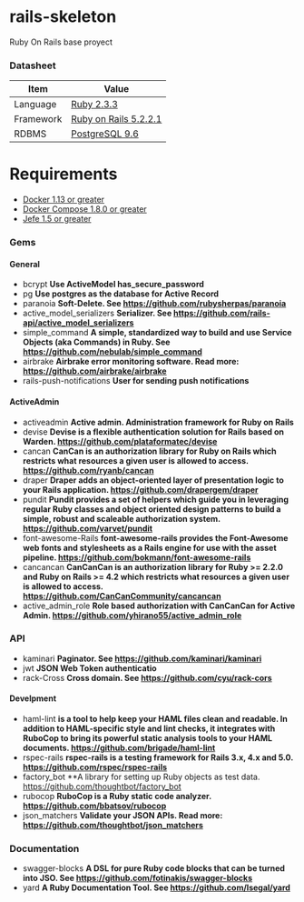 # rails-skeleton
Ruby On Rails base proyect

### Datasheet
Item                    | Value
----------------------- | -------------
Language                | [Ruby 2.3.3](https://www.ruby-lang.org/en/)
Framework               | [Ruby on Rails 5.2.2.1](http://rubyonrails.org)
RDBMS                   | [PostgreSQL 9.6](https://www.postgresql.org)

# Requirements
- [Docker 1.13 or greater](https://www.docker.com)
- [Docker Compose 1.8.0 or greater](https://docs.docker.com/compose/)
- [Jefe 1.5 or greater](https://github.com/dgamboaestrada/jefe)


### Gems
#### General
- bcrypt **Use ActiveModel has_secure_password**
- pg **Use postgres as the database for Active Record**
- paranoia **Soft-Delete. See https://github.com/rubysherpas/paranoia**
- active_model_serializers **Serializer. See https://github.com/rails-api/active_model_serializers**
- simple_command **A simple, standardized way to build and use Service Objects (aka Commands) in Ruby. See https://github.com/nebulab/simple_command**
- airbrake **Airbrake error monitoring software. Read more: https://github.com/airbrake/airbrake**
- rails-push-notifications **User for sending push notifications**
#### ActiveAdmin
- activeadmin **Active admin. Administration framework for Ruby on Rails**
- devise **Devise is a flexible authentication solution for Rails based on Warden. https://github.com/plataformatec/devise**
- cancan **CanCan is an authorization library for Ruby on Rails which restricts what resources a given user is allowed to access. https://github.com/ryanb/cancan**
- draper **Draper adds an object-oriented layer of presentation logic to your Rails application. https://github.com/drapergem/draper**
- pundit **Pundit provides a set of helpers which guide you in leveraging regular Ruby classes and object oriented design patterns to build a simple, robust and scaleable authorization system. https://github.com/varvet/pundit**
- font-awesome-Rails **font-awesome-rails provides the Font-Awesome web fonts and stylesheets as a Rails engine for use with the asset pipeline. https://github.com/bokmann/font-awesome-rails**
- cancancan **CanCanCan is an authorization library for Ruby >= 2.2.0 and Ruby on Rails >= 4.2 which restricts what resources a given user is allowed to access. https://github.com/CanCanCommunity/cancancan**
- active_admin_role **Role based authorization with CanCanCan for Active Admin. https://github.com/yhirano55/active_admin_role**
### API
- kaminari **Paginator. See https://github.com/kaminari/kaminari**
- jwt **JSON Web Token authenticatio**
- rack-Cross **Cross domain. See https://github.com/cyu/rack-cors**
#### Develpment
- haml-lint **is a tool to help keep your HAML files clean and readable. In addition to HAML-specific style and lint checks, it integrates with RuboCop to bring its powerful static analysis tools to your HAML documents. https://github.com/brigade/haml-lint**
- rspec-rails **rspec-rails is a testing framework for Rails 3.x, 4.x and 5.0. https://github.com/rspec/rspec-rails**
- factory_bot **A library for setting up Ruby objects as test data. https://github.com/thoughtbot/factory_bot
- rubocop **RuboCop is a Ruby static code analyzer. https://github.com/bbatsov/rubocop**
- json_matchers **Validate your JSON APIs. Read more: https://github.com/thoughtbot/json_matchers**
### Documentation
- swagger-blocks **A DSL for pure Ruby code blocks that can be turned into JSO. See https://github.com/fotinakis/swagger-blocks**
- yard **A Ruby Documentation Tool. See https://github.com/lsegal/yard**
